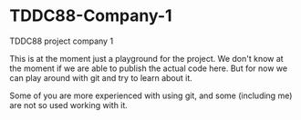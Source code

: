 TDDC88-Company-1
================

TDDC88 project company 1

This is at the moment just a playground for the project. We don't know at the moment if we are able to publish the actual code here. 
But for now we can play around with git and try to learn about it.

Some of you are more experienced with using git, and some (including me) are not so used working with it.